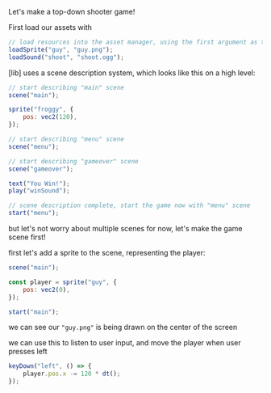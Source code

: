 Let's make a top-down shooter game!

First load our assets with

```js
// load resources into the asset manager, using the first argument as the name / key
loadSprite("guy", "guy.png");
loadSound("shoot", "shoot.ogg");
```

[lib] uses a scene description system, which looks like this on a high level:

```js
// start describing "main" scene
scene("main");

sprite("froggy", {
	pos: vec2(120),
});

// start describing "menu" scene
scene("menu");

// start describing "gameover" scene
scene("gameover");

text("You Win!");
play("winSound");

// scene description complete, start the game now with "menu" scene
start("menu");
```

but let's not worry about multiple scenes for now, let's make the game scene first!

first let's add a sprite to the scene, representing the player:

```js
scene("main");

const player = sprite("guy", {
	pos: vec2(0),
});

start("main");
```

we can see our `"guy.png"` is being drawn on the center of the screen

we can use this to listen to user input, and move the player when user presses left

```js
keyDown("left", () => {
	player.pos.x -= 120 * dt();
});
```

